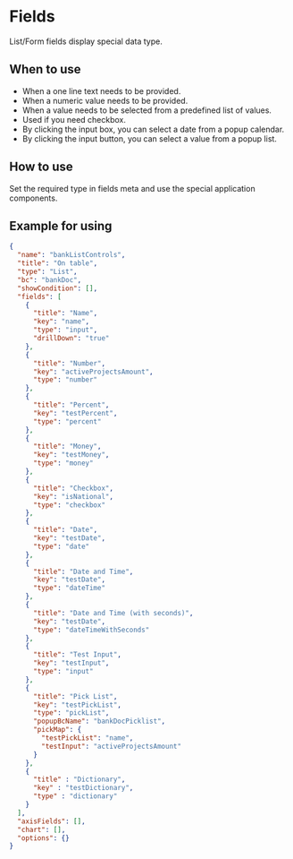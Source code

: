 # Fields

List/Form fields display special data type.

## When to use

- When a one line text needs to be provided.
- When a numeric value needs to be provided.
- When a value needs to be selected from a predefined list of values.
- Used if you need checkbox.
- By clicking the input box, you can select a date from a popup calendar.
- By clicking the input button, you can select a value from a popup list.

## How to use

Set the required type in fields meta and use the special application components.

## Example for using

```json
{
  "name": "bankListControls",
  "title": "On table",
  "type": "List",
  "bc": "bankDoc",
  "showCondition": [],
  "fields": [
    {
      "title": "Name",
      "key": "name",
      "type": "input",
      "drillDown": "true"
    },
    {
      "title": "Number",
      "key": "activeProjectsAmount",
      "type": "number"
    },
    {
      "title": "Percent",
      "key": "testPercent",
      "type": "percent"
    },
    {
      "title": "Money",
      "key": "testMoney",
      "type": "money"
    },
    {
      "title": "Checkbox",
      "key": "isNational",
      "type": "checkbox"
    },
    {
      "title": "Date",
      "key": "testDate",
      "type": "date"
    },
    {
      "title": "Date and Time",
      "key": "testDate",
      "type": "dateTime"
    },
    {
      "title": "Date and Time (with seconds)",
      "key": "testDate",
      "type": "dateTimeWithSeconds"
    },
    {
      "title": "Test Input",
      "key": "testInput",
      "type": "input"
    },
    {
      "title": "Pick List",
      "key": "testPickList",
      "type": "pickList",
      "popupBcName": "bankDocPicklist",
      "pickMap": {
        "testPickList": "name",
        "testInput": "activeProjectsAmount"
      }
    },
    {
      "title" : "Dictionary",
      "key" : "testDictionary",
      "type" : "dictionary"
    }
  ],
  "axisFields": [],
  "chart": [],
  "options": {}
}
```
